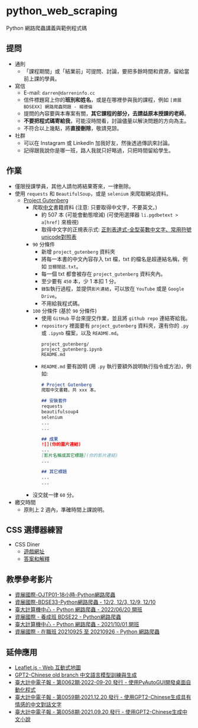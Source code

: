 # python_web_scraping
Python 網路爬蟲講義與範例程式碼

## 提問
- 通則
  - 「課程期間」或「結業前」可提問、討論，要把多餘時間和資源，留給當前上課的學員。
- 寫信
	- E-mail: `darren@darreninfo.cc`
	- 信件標題寫上你的**班別和姓名**，或是在哪裡參與我的課程，例如 `[資展 BDSEXX] 網路爬蟲問題 - 楊德倫`
	- 提問的內容要與本專案有關，**其它課程的部分，去請益原本授課的老師**。
	- **不要把程式碼寄給我**，可能沒時間看，討論儘量以解決問題的方向為主。
	- 不符合以上幾點，將**直接刪除**，敬請見諒。
- 社群
  - 可以在 Instagram 或 LinkedIn 加我好友，然後透過傳訊來討論。
  - 記得跟我說你是哪一班，路人我就只好略過，只把時間留給學生。


## 作業
- 僅限授課學員，其他人請勿將結果寄來，一律刪除。
- 使用 `requests` 和 `BeautifulSoup`，或是 `selenium` 來爬取網站資料。
  - [Project Gutenberg](https://www.gutenberg.org/)
    - 爬取[中文](https://www.gutenberg.org/browse/languages/zh)書籍資料 (注意: 只要取得中文字，不要英文。)
      - 約 507 本 (可能會動態增減) (可使用選擇器 `li.pgdbetext > a[href]` 來檢視)
      - 取得中文字的正規表示式: [正則表達式-全型英數中文字、常用符號unicode對照表](https://blog.typeart.cc/正則表達式-全型英數中文字、常用符號unicode對照表/)
    - `90` 分條件
      - 新增 `project_gutenberg` 資料夾
      - 將每一本書的中文內容存入 txt 檔，txt 的檔名是超連結名稱，例如 `豆棚閒話.txt`。
      - 每一個 txt 都會被存在 `project_gutenberg` 資料夾內。
      - 至少要有 `450` 本，少 1 本扣 1 分。
      - `錄製`執行過程，並提供`影片連結`，可以放在 `YouTube` 或是 `Google Drive`。
      - 不用給我程式碼。
    - `100` 分條件 (基於 `90` 分條件)
      - 使用 `GitHub` 平台來提交作業，並且將 `github repo` 連結寄給我。
      - `repository` 裡面要有 `project_gutenberg` 資料夾，還有你的 `.py` 或 `.ipynb` 檔案，以及 `README.md`。
        ```
        project_gutenberg/
        project_gutenberg.ipynb
        README.md
        ```
      - `README.md` 要有說明 (用 `.py` 執行要額外說明執行指令或方法)，例如:
        ```markdown
        # Project Gutenberg
        爬取中文書籍，共 xxx 本。

        ## 安裝套件
        requests
        beautifulsoup4
        selenium
        ...
        ...

        ## 成果
        ![](你的圖片連結)
        ...
        [影片名稱或其它標題](你的影片連結)
        ...

        ## 其它標題
        ...
        ...
        ```
    - 沒交就一律 `60` 分。
- 繳交時間
  - 原則上 2 週內，準確時間上課說明。


## CSS 選擇器練習
- CSS Diner 
  - [遊戲網址](https://flukeout.github.io/)
  - [答案和解釋](https://andersjensen.org/solutions-to-css-diner/)


## 教學參考影片
- [資展國際-OJTP01-18小時-Python網路爬蟲](https://www.youtube.com/playlist?list=PLV4FeK54eNbzgcKtC5s3u7Tv2dZ0BnVsW "資展國際-OJTP01-18小時-Python網路爬蟲")
- [資展國際-BDSE33-Python網路爬蟲 - 12/2, 12/3, 12/9, 12/10](https://www.youtube.com/playlist?list=PLV4FeK54eNbxprT9Sn6FWlcb63u8t0HKt "資展國際-BDSE33-Python網路爬蟲")
- [臺大計算機中心 - Python 網路爬蟲 - 2022/06/20 開班](https://www.youtube.com/playlist?list=PLV4FeK54eNbyZ_rvAAkCICYufOtuQZtTI)
- [資展國際 - 養成班 BDSE22 - Python網路爬蟲](https://www.youtube.com/playlist?list=PLV4FeK54eNbwOKHOH4aWR95fo0cU4wH3O "Python網路爬蟲")
- [臺大計算機中心 - Python 網路爬蟲 - 2021/10/01 開班](https://www.youtube.com/playlist?list=PLV4FeK54eNby0rK-Xpex6baRXE3DG-leg "Python網路爬蟲")
- [資展國際 - 在職班 20210925 至 20210926 - Python 網路爬蟲](https://www.youtube.com/playlist?list=PLV4FeK54eNbwqSdrLfXitmfb4HhB51yOM "Python網路爬蟲")


## 延伸應用
- [Leaflet.js - Web 互動式地圖](https://www.youtube.com/playlist?list=PLV4FeK54eNbwNaCoJomI1jhvgm-A-vOsz)
- [GPT2-Chinese old branch 中文語言模型訓練與生成](https://youtu.be/c3fHRQonqlM)
- [臺大計中電子報 - 第0062期‧2022-09-20 發行 - 使用PyAutoGUI開發桌面自動化程式](https://www.cc.ntu.edu.tw/chinese/epaper/home/20220920_006203.html "臺大計中電子報 - 第0062期‧2022-09-20 發行 - 使用PyAutoGUI開發桌面自動化程式")
- [臺大計中電子報 - 第0059期‧2021.12.20 發行 - 使用GPT2-Chinese生成具有情感的中文對話文字](https://www.cc.ntu.edu.tw/chinese/epaper/0059/20211220_5908.html "臺大計中電子報 - 第0059期‧2021.12.20 發行 - 使用GPT2-Chinese生成具有情感的中文對話文字")
- [臺大計中電子報 - 第0058期‧2021.09.20 發行 - 使用GPT2-Chinese生成中文小說](https://www.cc.ntu.edu.tw/chinese/epaper/0058/20210920_5808.html "臺大計中電子報 - 第0058期‧2021.09.20 發行 - 使用GPT2-Chinese生成中文小說")